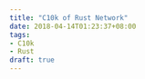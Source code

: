 ```yaml
---
title: "C10k of Rust Network"
date: 2018-04-14T01:23:37+08:00
tags:
- C10k
- Rust
draft: true
---
```


